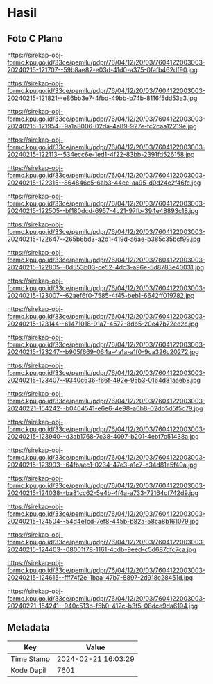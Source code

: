 # Hasil

## Foto C Plano

https://sirekap-obj-formc.kpu.go.id/33ce/pemilu/pdpr/76/04/12/20/03/7604122003003-20240215-121707--59b8ae82-e03d-41d0-a375-0fafb462df90.jpg

https://sirekap-obj-formc.kpu.go.id/33ce/pemilu/pdpr/76/04/12/20/03/7604122003003-20240215-121821--e86bb3e7-4fbd-49bb-b74b-8116f5dd53a3.jpg

https://sirekap-obj-formc.kpu.go.id/33ce/pemilu/pdpr/76/04/12/20/03/7604122003003-20240215-121954--9a1a8006-02da-4a89-927e-fc2caa12219e.jpg

https://sirekap-obj-formc.kpu.go.id/33ce/pemilu/pdpr/76/04/12/20/03/7604122003003-20240215-122113--534ecc6e-1ed1-4f22-83bb-2391fd526158.jpg

https://sirekap-obj-formc.kpu.go.id/33ce/pemilu/pdpr/76/04/12/20/03/7604122003003-20240215-122315--864846c5-6ab3-44ce-aa95-d0d24e2f46fc.jpg

https://sirekap-obj-formc.kpu.go.id/33ce/pemilu/pdpr/76/04/12/20/03/7604122003003-20240215-122505--bf180dcd-6957-4c21-97fb-394e48893c18.jpg

https://sirekap-obj-formc.kpu.go.id/33ce/pemilu/pdpr/76/04/12/20/03/7604122003003-20240215-122647--265b6bd3-a2d1-419d-a6ae-b385c35bcf99.jpg

https://sirekap-obj-formc.kpu.go.id/33ce/pemilu/pdpr/76/04/12/20/03/7604122003003-20240215-122805--0d553b03-ce52-4dc3-a96e-5d8783e40031.jpg

https://sirekap-obj-formc.kpu.go.id/33ce/pemilu/pdpr/76/04/12/20/03/7604122003003-20240215-123007--62aef6f0-7585-4f45-beb1-6642ff019782.jpg

https://sirekap-obj-formc.kpu.go.id/33ce/pemilu/pdpr/76/04/12/20/03/7604122003003-20240215-123144--61471018-91a7-4572-8db5-20e47b72ee2c.jpg

https://sirekap-obj-formc.kpu.go.id/33ce/pemilu/pdpr/76/04/12/20/03/7604122003003-20240215-123247--b905f669-064a-4a1a-a1f0-9ca326c20272.jpg

https://sirekap-obj-formc.kpu.go.id/33ce/pemilu/pdpr/76/04/12/20/03/7604122003003-20240215-123407--9340c636-f66f-492e-95b3-0164d81aaeb8.jpg

https://sirekap-obj-formc.kpu.go.id/33ce/pemilu/pdpr/76/04/12/20/03/7604122003003-20240221-154242--b0464541-e6e6-4e98-a6b8-02db5d5f5c79.jpg

https://sirekap-obj-formc.kpu.go.id/33ce/pemilu/pdpr/76/04/12/20/03/7604122003003-20240215-123940--d3ab1768-7c38-4097-b201-4ebf7c51438a.jpg

https://sirekap-obj-formc.kpu.go.id/33ce/pemilu/pdpr/76/04/12/20/03/7604122003003-20240215-123903--64fbaec1-0234-47e3-a1c7-c34d81e5f49a.jpg

https://sirekap-obj-formc.kpu.go.id/33ce/pemilu/pdpr/76/04/12/20/03/7604122003003-20240215-124038--ba81cc62-5e4b-4f4a-a733-72164cf742d9.jpg

https://sirekap-obj-formc.kpu.go.id/33ce/pemilu/pdpr/76/04/12/20/03/7604122003003-20240215-124504--54d4e1cd-7ef8-445b-b82a-58ca8b161079.jpg

https://sirekap-obj-formc.kpu.go.id/33ce/pemilu/pdpr/76/04/12/20/03/7604122003003-20240215-124403--08001f78-1161-4cdb-9eed-c5d687dfc7ca.jpg

https://sirekap-obj-formc.kpu.go.id/33ce/pemilu/pdpr/76/04/12/20/03/7604122003003-20240215-124615--fff74f2e-1baa-47b7-8897-2d918c28451d.jpg

https://sirekap-obj-formc.kpu.go.id/33ce/pemilu/pdpr/76/04/12/20/03/7604122003003-20240221-154241--940c513b-f5b0-412c-b3f5-08dce9da6194.jpg


## Metadata

| Key        | Value               |
| ---------- | ------------------- |
| Time Stamp | 2024-02-21 16:03:29 |
| Kode Dapil | 7601                |



